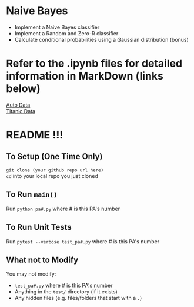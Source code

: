 # Naive Bayes
* Implement a Naive Bayes classifier
* Implement a Random and Zero-R classifier
* Calculate conditional probabilities using a Gaussian distribution (bonus)  

# Refer to the .ipynb files for detailed information in MarkDown (links below)
[Auto Data](https://github.com/CarterKekoa/NaiveBayes/blob/master/pa5-auto.ipynb)  
[Titanic Data](https://github.com/CarterKekoa/NaiveBayes/blob/master/pa5-titanic.ipynb)

# README !!!

## To Setup (One Time Only)
`git clone (your github repo url here)`  
`cd` into your local repo you just cloned 

## To Run `main()`
Run `python pa#.py` where # is this PA's number

## To Run Unit Tests
Run `pytest --verbose test_pa#.py` where # is this PA's number

## What not to Modify
You may not modify:
* `test_pa#.py` where # is this PA's number
* Anything in the `test/` directory (if it exists)
* Any hidden files (e.g. files/folders that start with a `.`)
